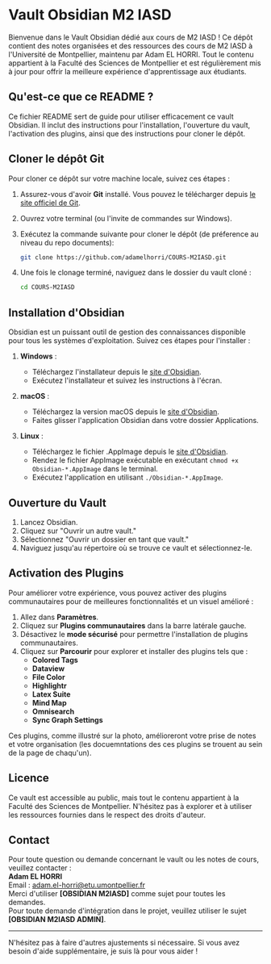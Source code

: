 
# Vault Obsidian M2 IASD

Bienvenue dans le Vault Obsidian dédié aux cours de M2 IASD ! Ce dépôt contient des notes organisées et des ressources des cours de M2 IASD à l'Université de Montpellier, maintenu par Adam EL HORRI. Tout le contenu appartient à la Faculté des Sciences de Montpellier et est régulièrement mis à jour pour offrir la meilleure expérience d'apprentissage aux étudiants.

## Qu'est-ce que ce README ?

Ce fichier README sert de guide pour utiliser efficacement ce vault Obsidian. Il inclut des instructions pour l'installation, l'ouverture du vault, l'activation des plugins, ainsi que des instructions pour cloner le dépôt.

## Cloner le dépôt Git

Pour cloner ce dépôt sur votre machine locale, suivez ces étapes :

1. Assurez-vous d'avoir **Git** installé. Vous pouvez le télécharger depuis [le site officiel de Git](https://git-scm.com/downloads).
2. Ouvrez votre terminal (ou l'invite de commandes sur Windows).
3. Exécutez la commande suivante pour cloner le dépôt (de préference au niveau du repo documents):

   ```bash
   git clone https://github.com/adamelhorri/COURS-M2IASD.git
   ```

4. Une fois le clonage terminé, naviguez dans le dossier du vault cloné :

   ```bash
   cd COURS-M2IASD
   ```

## Installation d'Obsidian

Obsidian est un puissant outil de gestion des connaissances disponible pour tous les systèmes d'exploitation. Suivez ces étapes pour l'installer :

1. **Windows** :
   - Téléchargez l'installateur depuis le [site d'Obsidian](https://obsidian.md/download).
   - Exécutez l'installateur et suivez les instructions à l'écran.

2. **macOS** :
   - Téléchargez la version macOS depuis le [site d'Obsidian](https://obsidian.md/download).
   - Faites glisser l'application Obsidian dans votre dossier Applications.

3. **Linux** :
   - Téléchargez le fichier .AppImage depuis le [site d'Obsidian](https://obsidian.md/download).
   - Rendez le fichier AppImage exécutable en exécutant `chmod +x Obsidian-*.AppImage` dans le terminal.
   - Exécutez l'application en utilisant `./Obsidian-*.AppImage`.

## Ouverture du Vault

1. Lancez Obsidian.
2. Cliquez sur "Ouvrir un autre vault."
3. Sélectionnez "Ouvrir un dossier en tant que vault."
4. Naviguez jusqu'au répertoire où se trouve ce vault et sélectionnez-le.

## Activation des Plugins

Pour améliorer votre expérience, vous pouvez activer des plugins communautaires pour de meilleures fonctionnalités et un visuel amélioré :

1. Allez dans **Paramètres**.
2. Cliquez sur **Plugins communautaires** dans la barre latérale gauche.
3. Désactivez le **mode sécurisé** pour permettre l'installation de plugins communautaires.
4. Cliquez sur **Parcourir** pour explorer et installer des plugins tels que :
   - **Colored Tags**
   - **Dataview**
   - **File Color**
   - **Highlightr**
   - **Latex Suite**
   - **Mind Map**
   - **Omnisearch**
   - **Sync Graph Settings**

Ces plugins, comme illustré sur la photo, amélioreront votre prise de notes et votre organisation (les docuemntations des ces plugins se trouent au sein de la page de chaqu'un).

## Licence

Ce vault est accessible au public, mais tout le contenu appartient à la Faculté des Sciences de Montpellier. N'hésitez pas à explorer et à utiliser les ressources fournies dans le respect des droits d'auteur.

## Contact

Pour toute question ou demande concernant le vault ou les notes de cours, veuillez contacter :  
**Adam EL HORRI**  
Email : [adam.el-horri@etu.umontpellier.fr](mailto:adam.el-horri@etu.umontpellier.fr)  
Merci d'utiliser **[OBSIDIAN M2IASD]** comme sujet pour toutes les demandes.  
Pour toute demande d'intégration dans le projet, veuillez utiliser le sujet **[OBSIDIAN M2IASD ADMIN]**.

---

N'hésitez pas à faire d'autres ajustements si nécessaire. Si vous avez besoin d'aide supplémentaire, je suis là pour vous aider !
